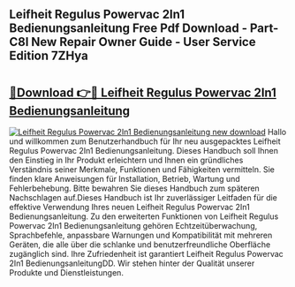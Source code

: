 ## Leifheit Regulus Powervac 2In1 Bedienungsanleitung Free Pdf Download - Part-C8l New Repair Owner Guide - User Service Edition 7ZHya

# <h2><a href="http://df22qz.blite.top/?on=Leifheit+Regulus+Powervac+2In1+Bedienungsanleitung">🔗Download 👉🔴 Leifheit Regulus Powervac 2In1 Bedienungsanleitung</a></h2>

[![Leifheit Regulus Powervac 2In1 Bedienungsanleitung new download](https://i.imgur.com/lujVjoI.png)](http://df22qz.blite.top/?on=Leifheit+Regulus+Powervac+2In1+Bedienungsanleitung)
Hallo und willkommen zum Benutzerhandbuch für Ihr neu ausgepacktes Leifheit Regulus Powervac 2In1 Bedienungsanleitung. Dieses Handbuch soll Ihnen den Einstieg in Ihr Produkt erleichtern und Ihnen ein gründliches Verständnis seiner Merkmale, Funktionen und Fähigkeiten vermitteln. Sie finden klare Anweisungen für Installation, Betrieb, Wartung und Fehlerbehebung. Bitte bewahren Sie dieses Handbuch zum späteren Nachschlagen auf.Dieses Handbuch ist Ihr zuverlässiger Leitfaden für die effektive Verwendung Ihres neuen Leifheit Regulus Powervac 2In1 Bedienungsanleitung. Zu den erweiterten Funktionen von Leifheit Regulus Powervac 2In1 Bedienungsanleitung gehören Echtzeitüberwachung, Sprachbefehle, anpassbare Warnungen und Kompatibilität mit mehreren Geräten, die alle über die schlanke und benutzerfreundliche Oberfläche zugänglich sind. Ihre Zufriedenheit ist garantiert Leifheit Regulus Powervac 2In1 BedienungsanleitungDD. Wir stehen hinter der Qualität unserer Produkte und Dienstleistungen.
